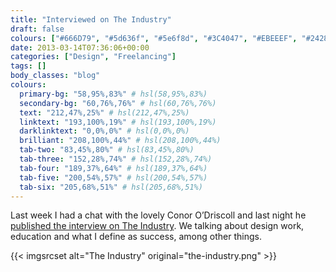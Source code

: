 ```yaml
---
title: "Interviewed on The Industry"
draft: false
colours: ["#666D79", "#5d636f", "#5e6f8d", "#3C4047", "#EBEEEF", "#24282d", "#A4A9AF"]
date: 2013-03-14T07:36:06+00:00
categories: ["Design", "Freelancing"]
tags: []
body_classes: "blog"
colours:
  primary-bg: "58,95%,83%" # hsl(58,95%,83%)
  secondary-bg: "60,76%,76%" # hsl(60,76%,76%)
  text: "212,47%,25%" # hsl(212,47%,25%)
  linktext: "193,100%,19%" # hsl(193,100%,19%)
  darklinktext: "0,0%,0%" # hsl(0,0%,0%)
  brilliant: "208,100%,44%" # hsl(208,100%,44%)
  tab-two: "83,45%,80%" # hsl(83,45%,80%)
  tab-three: "152,28%,74%" # hsl(152,28%,74%)
  tab-four: "189,37%,64%" # hsl(189,37%,64%)
  tab-five: "200,54%,57%" # hsl(200,54%,57%)
  tab-six: "205,68%,51%" # hsl(205,68%,51%)
---
```


Last week I had a chat with the lovely Conor O’Driscoll and last night he [published the interview on The Industry](http://theindustry.cc/2013/03/13/an-interview-with-laura-kalbag/). We talking about design work, education and what I define as success, among other things.

{{< imgsrcset alt="The Industry" original="the-industry.png" >}}

